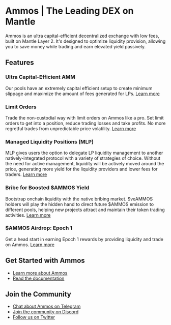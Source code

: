 # Ammos | The Leading DEX on Mantle

Ammos is an ultra capital-efficient decentralized exchange with low fees, built on Mantle Layer 2. It's designed to optimize liquidity provision, allowing you to save money while trading and earn elevated yield passively.

## Features

### Ultra Capital-Efficient AMM

Our pools have an extremely capital efficient setup to create minimum slippage and maximize the amount of fees generated for LPs. [Learn more](#)

### Limit Orders

Trade the non-custodial way with limit orders on Ammos like a pro. Set limit orders to get into a position, reduce trading losses and take profits. No more regretful trades from unpredictable price volatility. [Learn more](#)

### Managed Liquidity Positions (MLP)

MLP gives users the option to delegate LP liquidity management to another natively-integrated protocol with a variety of strategies of choice. Without the need for active management, liquidity will be actively moved around the price, generating more yield for the liquidity providers and lower fees for traders. [Learn more](#)

### Bribe for Boosted $AMMOS Yield

Bootstrap onchain liquidity with the native bribing market. $veAMMOS holders will play the hidden hand to direct future $AMMOS emission to different pools, helping new projects attract and maintain their token trading activities. [Learn more](#)

### $AMMOS Airdrop: Epoch 1

Get a head start in earning Epoch 1 rewards by providing liquidity and trade on Ammos. [Learn more](#)

## Get Started with Ammos

- [Learn more about Ammos](https://www.ammos.fi)
- [Read the documentation](https://ammos.gitbook.io/ammos-docs/)

## Join the Community

- [Chat about Ammos on Telegram](https://t.me/AmmosFinance)
- [Join the community on Discord](https://discord.com/invite/eYjZHqrx)
- [Follow us on Twitter](https://twitter.com/ammosfinance)
